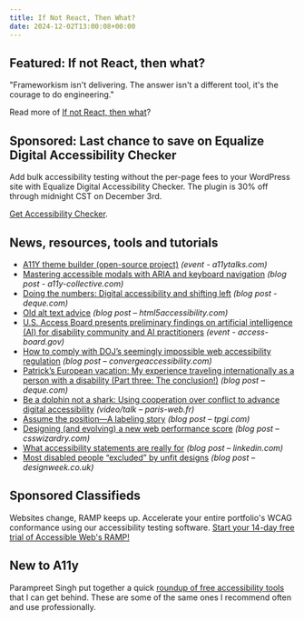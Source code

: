 ```yaml
---
title: If Not React, Then What?
date: 2024-12-02T13:00:08+00:00
---
```


## Featured: If not React, then what?

"Frameworkism isn't delivering. The answer isn't a different tool, it's the courage to do engineering."

Read more of [If not React, then what](https://infrequently.org/2024/11/if-not-react-then-what/)?

## Sponsored: Last chance to save on Equalize Digital Accessibility Checker

Add bulk accessibility testing without the per-page fees to your WordPress site with Equalize Digital Accessibility Checker. The plugin is 30% off through midnight CST on December 3rd.

[Get Accessibility Checker](https://equalizedigital.com/accessibility-checker/?utm_source=a11yweekly&utm_medium=sponsored).

## News, resources, tools and tutorials

- [A11Y theme builder (open-source project)](https://a11ytalks.com/posts/2024-dec) *(event - a11ytalks.com)*
- [Mastering accessible modals with ARIA and keyboard navigation](https://www.a11y-collective.com/blog/modal-accessibility/) *(blog post - a11y-collective.com)*
- [Doing the numbers: Digital accessibility and shifting left](https://www.deque.com/blog/doing-the-numbers-digital-accessibility-and-shifting-left/) *(blog post - deque.com)*
- [Old alt text advice](https://html5accessibility.com/stuff/2024/11/23/old-alt-text-advice/) *(blog post – html5accessibility.com)*
- [U.S. Access Board presents preliminary findings on artificial intelligence (AI) for disability community and AI practitioners](https://www.access-board.gov/news/2024/11/07/u-s-access-board-presents-preliminary-findings-on-artificial-intelligence-ai-for-disability-community-and-ai-practitioners/) *(event - access-board.gov)*
- [How to comply with DOJ’s seemingly impossible web accessibility regulation](https://convergeaccessibility.com/2024/11/25/how_to_comply_with_dojs_seemingly_impossble_web_accessibility_regulation/) *(blog post – convergeaccessibility.com)*
- [Patrick’s European vacation: My experience traveling internationally as a person with a disability (Part three: The conclusion!)](https://www.deque.com/blog/patricks-european-vacation-my-experience-traveling-internationally-as-a-person-with-a-disability-part-three-the-conclusion/) *(blog post – deque.com)*
- [Be a dolphin not a shark: Using cooperation over conflict to advance digital accessibility](https://www.paris-web.fr/2024/conference/be-a-dolphin-not-a-shark-using-cooperation-over-conflict-to-advance-digital-accessibility) *(video/talk – paris-web.fr)*
- [Assume the position—A labeling story](https://www.tpgi.com/assume-the-position-a-labelling-story/) *(blog post – tpgi.com)*
- [Designing (and evolving) a new web performance score](https://csswizardry.com/2024/11/designing-and-evolving-a-new-performance-score/) *(blog post – csswizardry.com)*
- [What accessibility statements are really for](https://www.linkedin.com/pulse/what-accessibility-statements-really-jonathan-hassell-c25ke/) *(blog post – linkedin.com)*
- [Most disabled people “excluded” by unfit designs](https://www.designweek.co.uk/most-disabled-people-excluded-by-unfit-designs/) *(blog post – designweek.co.uk)*

## Sponsored Classifieds

Websites change, RAMP keeps up. Accelerate your entire portfolio's WCAG conformance using our accessibility testing software. [Start your 14-day free trial of Accessible Web's RAMP!](http://accessibleweb.com/?utm_source=a11y_weekly&utm_medium=ad&utm_campaign=a11y_top_ad)

## New to A11y

Parampreet Singh put together a quick [roundup of free accessibility tools](https://scribe.rip/@askParamSingh/create-accessible-websites-top-free-tools-you-need-to-know-6e468979c837) that I can get behind. These are some of the same ones I recommend often and use professionally.
